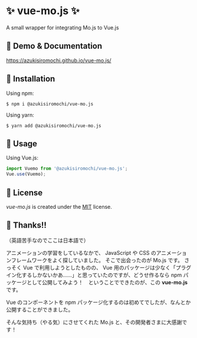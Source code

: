 # ✨ vue-mo.js ✨

A small wrapper for integrating Mo.js to Vue.js

## 🧹 Demo & Documentation

https://azukisiromochi.github.io/vue-mo.js/

## 🏹 Installation

Using npm:

```
$ npm i @azukisiromochi/vue-mo.js
```

Using yarn:

```
$ yarn add @azukisiromochi/vue-mo.js
```

## 🔫 Usage

Using Vue.js:

```javascript
import Vuemo from '@azukisiromochi/vue-mo.js';
Vue.use(Vuemo);
```

## 🥗 License

*vue-mo.js* is created under the [MIT](https://opensource.org/licenses/MIT) license.

## 🙇 Thanks!!

（英語苦手なのでここは日本語で）

アニメーションの学習をしているなかで、 JavaScript や CSS のアニメーションフレームワークをよく探していました。
そこで出会ったのが Mo.js です。
さっそく Vue で利用しようとしたものの、 Vue 用のパッケージは少なく「プラグイン化するしかないかあ……」と思っていたのですが、どうせ作るなら npm パッケージとして公開してみよう！　ということでできたのが、この **vue-mo.js** です。

Vue のコンポーネントを npm パッケージ化するのは初めてでしたが、なんとか公開することができました。

そんな気持ち（やる気）にさせてくれた Mo.js と、その開発者さまに大感謝です！
